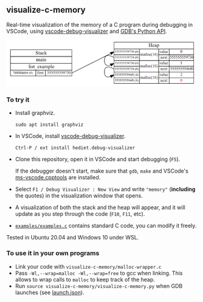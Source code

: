 ## visualize-c-memory

Real-time visualization of the memory of a C program during debugging in VSCode,
using [vscode-debug-visualizer](https://github.com/hediet/vscode-debug-visualizer)
and [GDB's Python API](https://sourceware.org/gdb/current/onlinedocs/gdb/Python-API.html).


![](demo.png)


### To try it

- Install graphviz.
  ```
  sudo apt install graphviz
  ```

- In VSCode, install [vscode-debug-visualizer](https://github.com/hediet/vscode-debug-visualizer).
  ```
  Ctrl-P / ext install hediet.debug-visualizer
  ```

- Clone this repository, open it in VSCode and start debugging (`F5`).

  If the debugger doesn't start, make sure that `gdb`, `make` and VSCode's [ms-vscode.cpptools](https://marketplace.visualstudio.com/items?itemName=ms-vscode.cpptools) are installed.

- Select `F1 / Debug Visualizer : New View` and
  write `"memory"` (__including__ the quotes) in the visualization window
  that opens.

- A visualization of both the stack and the heap will appear, and it will
  update as you step through the code (`F10`, `F11`, etc).

- [`examples/examples.c`](examples/examples.c) contains standard C code, you can modify it freely.

Tested in Ubuntu 20.04 and Windows 10 under WSL.


### To use it in your own programs

- Link your code with `visualize-c-memory/malloc-wrapper.c`
- Pass `-Wl,--wrap=malloc -Wl,--wrap=free` to gcc when linking.
  This allows to wrap calls to `malloc` to keep track of the heap.
- Run `source visualize-c-memory/visualize-c-memory.py` when GDB launches (see [launch.json](.vscode/launch.json)).






